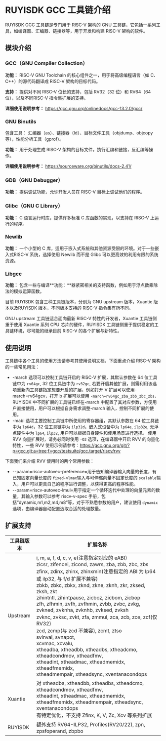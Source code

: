 # RUYISDK GCC 工具链介绍

RUYISDK GCC 工具链是专门用于 RISC-V 架构的 GNU 工具链，它包括一系列工具，如编译器、汇编器、链接器等，用于开发和构建 RISC-V 架构的软件。

## 模块介绍

### GCC（GNU Compiler Collection）

**功能：** RISC-V GNU Toolchain 的核心组件之一，用于将高级编程语言（如 C、C++）的源代码翻译成 RISC-V 架构的目标代码。

**支持：** 提供对不同 RISC-V 位长的支持，包括 RV32（32 位）和 RV64（64 位），以及不同RISC-V 指令集扩展的支持。

**详细使用说明参考：** https://gcc.gnu.org/onlinedocs/gcc-13.2.0/gcc/

### GNU Binutils

包含工具： 汇编器（as）、链接器（ld）、目标文件工具（objdump、objcopy 等），性能分析工具（gprof）。

**功能：** 用于处理生成 RISC-V 架构的目标文件，执行汇编和链接，反汇编等操作。

**详细使用说明参考：** https://sourceware.org/binutils/docs-2.41/

### GDB（GNU Debugger）

**功能：** 提供调试功能，允许开发人员在 RISC-V 目标上调试他们的程序。

### Glibc（GNU C Library）

**功能：** C 语言运行时库，提供许多标准 C 库函数的实现，以支持在 RISC-V 上运行的程序。

### Newlib

**功能：** 一个小型的 C 库，适用于嵌入式系统和其他资源受限的环境。对于一些嵌入式RISC-V 系统，选择使用 Newlib 而不是 Glibc 可以更高效的利用有限的系统资源。

### Libgcc

**功能：** 包含一些与编译**功能：**器紧密相关的支持函数，例如用于浮点数乘除法的模拟运算函数。

目前 RUYISDK 包含三种工具链版本，分别为 GNU upstream 版本，Xuantie 版本以及RUYISDK 版本，不同版本支持的 RISC-V 指令集有所不同。

GNU upstream 工具链适合面向最新 RISC-V 特性的开发者，Xuantie 工具链侧重于使用 Xuantie 系列 CPU 芯片的硬件，RUYISDK 工具链侧重于提供稳定的工具链环境，尽可能的继承目前 RISC-V 的各个扩展与新特性。

## 使用说明

工具链中各个工具的使用方法请参考其使用说明文档，下面重点介绍 RISC-V 架构的一些常见用法：

* -march 选项可以控制工具链开启的 RISC-V 扩展，其默认参数在 64 位工具链中为 `rv64gc`, 32 位工具链中为 `rv32gc`, 若要开启其他扩展，则需利用该选项重新向工具链指定想要开启的扩展，例如打开 V 扩展可以使用-march=rv64gcv，打开 b 扩展可以使用 `-march=rv64gc_zba_zbb_zbc_zbs，`
  RUYISDK 中不同扩展的工具链已经在-march 中配置了其对应参数，方便用户直接使用，用户可以根据自身需求调整-march 输入，控制不同扩展的使用。
* -mabi 选项主要控制工具链中所使用的寄存器组，其默认参数在 64 位工具链中为 `lp64d`，32 位工具链中为 `ilp32d`，嵌入式设备中为 `lp64e`, `ilp32e`, 无浮点硬件中为 `lp64`, `ilp32`, 用户可以根据自身硬件和使用场景进行选择。
  使用 RVV 向量扩展时，请务必同时使用 `-O3` 选项，在编译器中开启 RVV 的向量化特性，一些 RVV 使用示例请参考：https://gcc.gnu.org/git/?p=gcc.git;a=tree;f=gcc/testsuite/gcc.target/riscv/rvv

下面我们来介绍 RVV 使用时的两个常用参数：

* --param=riscv-autovec-preference=用于告知编译器输入向量的长度，有已知固定向量长度的 `fixed-vlmax`输入与可伸缩向量不固定长度的 `scalable`输入，用户可以更具自己的程序进行调整，以获得更高的程序性能。
* --param=riscv-autovec-lmul=用于指定一个循环迭代中处理的向量元素的数量，其输入参数可以参考 riscv-v-spec 手册，包括”dynamic,m1,m2,m4,m8”等，对于不熟悉参数的用户，建议使用 `dynamic`选项，由编译器自动配置选取合适的处理数量。

## 扩展支持

| 工具链版本 | 扩展名称                                                                                                                                                                                                                                                                                                                                                                                                                                                                                                                                                                                                                                                                                                                                                                         |
| ---------- | -------------------------------------------------------------------------------------------------------------------------------------------------------------------------------------------------------------------------------------------------------------------------------------------------------------------------------------------------------------------------------------------------------------------------------------------------------------------------------------------------------------------------------------------------------------------------------------------------------------------------------------------------------------------------------------------------------------------------------------------------------------------------------- |
| Upstream   | i, m, a, f, d, c, v, e(注意指定对应的 eABI） <br>  zicsr, zifencei, zicond, zawrs, zba, zbb, zbc, zbs  <br> zfinx, zdinx, zhinx, zhinxmin(注意指定的 ABI 为 lp64 或 ilp32, 与 f/d 扩展不兼容) <br> zbkb, zbkc, zbkx, zknd, zkne, zknh, zkr, zksed, zksh, zkt  <br> zihintntl, zihintpause, zicboz, zicbom, zicbop  <br> zfh, zfhmin, zvfh, zvfhmin, zvbb, zvbc, zvkg, zvkned, zvknha, zvknhb, zvksed, zvksh  <br> zvknc, zvksc, zvkt, zfa, zmmul, zca, zcb, zce, zcf(仅 RV32) <br> zcd, zcmp(与 zcd 不兼容), zcmt, ztso  <br> svinval, svnapot, <br> xcvmac, xcvalu,  <br> xtheadba, xtheadbb, xtheadbs, xtheadcmo, xtheadcondmov, xtheadfmv,  <br> xtheadint, xtheadmac, xtheadmemidx, xtheadfmemidx,  <br> xtheadmempair, xtheadsync, xventanacondops |
| Xuantie    | 对 xtheadba, xtheadbb, xtheadbs, xtheadcmo, xtheadcondmov, xtheadfmv, <br> xtheadint, xtheadmac, xtheadmemidx, <br> xtheadfmemidx, xtheadmempair, xtheadsync, xventanacondops  <br> 有特定优化，不支持 Zfinx, K, V, Zc, Xcv 等系列扩展                                                                                                                                                                                                                                                                                                                                                                                                                                                                                                                                     |
| RUYISDK    | 额外支持 RV64-ILP32, Profiles(RV20/22), zpn, zpsfoperand, zbpbo                                                                                                                                                                                                                                                                                                                                                                                                                                                                                                                                                                                                                                                                                                                  |
